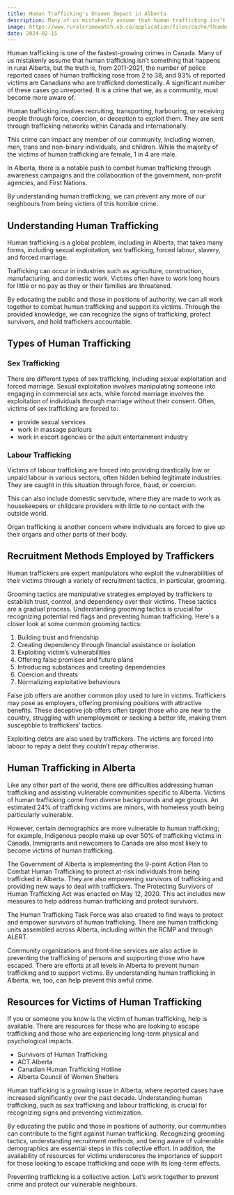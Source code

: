 ```yaml
---
title: Human Trafficking's Unseen Impact in Alberta
description: Many of us mistakenly assume that human trafficking isn’t something that happens in rural Alberta, but the truth is it is a crime on the rise.
image: https://www.ruralcrimewatch.ab.ca/application/files/cache/thumbnails/f4b967a166908e3422afdd1d3ac6c002.png
date: 2024-02-15
---
```


Human trafficking is one of the fastest-growing crimes in Canada. Many of us mistakenly assume that human trafficking isn’t something that happens in rural Alberta, but the truth is, from 2011-2021, the number of police reported cases of human trafficking rose from 2 to 38, and 93% of reported victims are Canadians who are trafficked domestically. A significant number of these cases go unreported. It is a crime that we, as a community, must become more aware of.

Human trafficking involves recruiting, transporting, harbouring, or receiving people through force, coercion, or deception to exploit them. They are sent through trafficking networks within Canada and internationally.

This crime can impact any member of our community, including women, men, trans and non-binary individuals, and children. While the majority of the victims of human trafficking are female, 1 in 4 are male.

In Alberta, there is a notable push to combat human trafficking through awareness campaigns and the collaboration of the government, non-profit agencies, and First Nations.

By understanding human trafficking, we can prevent any more of our neighbours from being victims of this horrible crime.

## Understanding Human Trafficking

Human trafficking is a global problem, including in Alberta, that takes many forms, including sexual exploitation, sex trafficking, forced labour, slavery, and forced marriage.

Trafficking can occur in industries such as agriculture, construction, manufacturing, and domestic work. Victims often have to work long hours for little or no pay as they or their families are threatened.

By educating the public and those in positions of authority, we can all work together to combat human trafficking and support its victims. Through the provided knowledge, we can recognize the signs of trafficking, protect survivors, and hold traffickers accountable.

## Types of Human Trafficking

### Sex Trafficking

There are different types of sex trafficking, including sexual exploitation and forced marriage. Sexual exploitation involves manipulating someone into engaging in commercial sex acts, while forced marriage involves the exploitation of individuals through marriage without their consent.
Often, victims of sex trafficking are forced to:

- provide sexual services
- work in massage parlours
- work in escort agencies or the adult entertainment industry

### Labour Trafficking

Victims of labour trafficking are forced into providing drastically low or unpaid labour in various sectors, often hidden behind legitimate industries. They are caught in this situation through force, fraud, or coercion.

This can also include domestic servitude, where they are made to work as housekeepers or childcare providers with little to no contact with the outside world.

Organ trafficking is another concern where individuals are forced to give up their organs and other parts of their body.

## Recruitment Methods Employed by Traffickers

Human traffickers are expert manipulators who exploit the vulnerabilities of their victims through a variety of recruitment tactics, in particular, grooming. 

Grooming tactics are manipulative strategies employed by traffickers to establish trust, control, and dependency over their victims. These tactics are a gradual process. Understanding grooming tactics is crucial for recognizing potential red flags and preventing human trafficking. Here's a closer look at some common grooming tactics:

1. Building trust and friendship
2. Creating dependency through financial assistance or isolation
3. Exploiting victim’s vulnerabilities
4. Offering false promises and future plans
5. Introducing substances and creating dependencies
6. Coercion and threats
7. Normalizing exploitative behaviours

False job offers are another common ploy used to lure in victims. Traffickers may pose as employers, offering promising positions with attractive benefits. These deceptive job offers often target those who are new to the country, struggling with unemployment or seeking a better life, making them susceptible to traffickers’ tactics.

Exploiting debts are also used by traffickers. The victims are forced into labour to repay a debt they couldn’t repay otherwise.

## Human Trafficking in Alberta

Like any other part of the world, there are difficulties addressing human trafficking and assisting vulnerable communities specific to Alberta.
Victims of human trafficking come from diverse backgrounds and age groups. An estimated 24% of trafficking victims are minors, with homeless youth being particularly vulnerable.

However, certain demographics are more vulnerable to human trafficking; for example, Indigenous people make up over 50% of trafficking victims in Canada. Immigrants and newcomers to Canada are also most likely to become victims of human trafficking.

The Government of Alberta is implementing the 9-point Action Plan to Combat Human Trafficking to protect at-risk individuals from being trafficked in Alberta. They are also empowering survivors of trafficking and providing new ways to deal with traffickers. The Protecting Survivors of Human Trafficking Act was enacted on May 12, 2020. This act includes new measures to help address human trafficking and protect survivors.

The Human Trafficking Task Force was also created to find ways to protect and empower survivors of human trafficking. There are human trafficking units assembled across Alberta, including within the RCMP and through ALERT. 

Community organizations and front-line services are also active in preventing the trafficking of persons and supporting those who have escaped.
There are efforts at all levels in Alberta to prevent human trafficking and to support victims. By understanding human trafficking in Alberta, we, too, can help prevent this awful crime.

## Resources for Victims of Human Trafficking

If you or someone you know is the victim of human trafficking, help is available. There are resources for those who are looking to escape trafficking and those who are experiencing long-term physical and psychological impacts.

- Survivors of Human Trafficking
- ACT Alberta
- Canadian Human Trafficking Hotline
- Alberta Council of Women Shelters

Human trafficking is a growing issue in Alberta, where reported cases have increased significantly over the past decade. Understanding human trafficking, such as sex trafficking and labour trafficking, is crucial for recognizing signs and preventing victimization.

By educating the public and those in positions of authority, our communities can contribute to the fight against human trafficking. Recognizing grooming tactics, understanding recruitment methods, and being aware of vulnerable demographics are essential steps in this collective effort. In addition, the availability of resources for victims underscores the importance of support for those looking to escape trafficking and cope with its long-term effects.

Preventing trafficking is a collective action. Let’s work together to prevent crime and protect our vulnerable neighbours.
